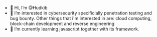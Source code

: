 - 👋 Hi, I’m @Hudkib
- 👀 I’m interested in cybersecurity specificially penetration testing and bug bounty. Other things that i'm interested in are: cloud computing, block-chain development and reverse engineering
- 🌱 I’m currently learning javascript together with its framework.

<!---
Hudkib/Hudkib is a ✨ special ✨ repository because its `README.md` (this file) appears on your GitHub profile.
You can click the Preview link to take a look at your changes.
--->
